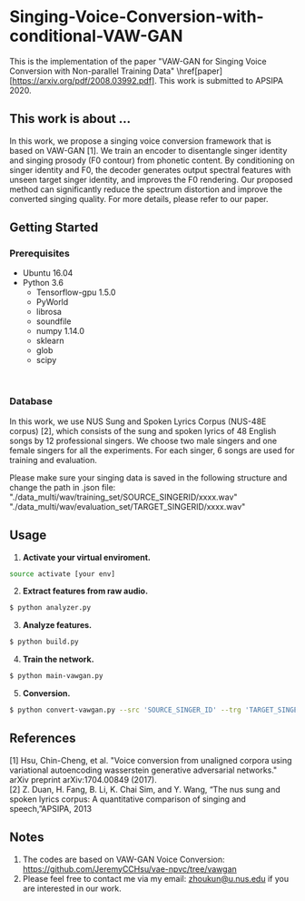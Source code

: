 # Singing-Voice-Conversion-with-conditional-VAW-GAN
This is the implementation of the paper "VAW-GAN for Singing Voice Conversion with Non-parallel Training Data" \href[paper][https://arxiv.org/pdf/2008.03992.pdf]. This work is submitted to APSIPA 2020.

## This work is about ...
In this work, we propose a singing voice conversion framework that is based on VAW-GAN [1]. We train an encoder to disentangle singer identity and singing prosody (F0 contour) from phonetic content. By conditioning on singer identity and F0, the decoder generates output spectral features with unseen target singer identity, and improves the F0 rendering. Our proposed method can significantly reduce the spectrum distortion and improve the converted singing quality. For more details, please refer to our paper.

## Getting Started


### Prerequisites

- Ubuntu 16.04  
- Python 3.6 
  - Tensorflow-gpu 1.5.0
  - PyWorld
  - librosa
  - soundfile
  - numpy 1.14.0
  - sklearn
  - glob
  - scipy
<br/>

### Database

In this work, we use  NUS  Sung  and  Spoken  Lyrics  Corpus (NUS-48E corpus) [2], which consists of the sung and spoken lyrics  of  48  English  songs  by  12  professional  singers.  We choose  two  male  singers  and  one  female  singers  for  all  the experiments.  For  each  singer,  6  songs  are  used  for  training and evaluation.<br/>

Please make sure your singing data is saved in the following structure and change the path in .json file:<br/>
"./data_multi/wav/training_set/SOURCE_SINGERID/xxxx.wav"<br/>
"./data_multi/wav/evaluation_set/TARGET_SINGERID/xxxx.wav"

## Usage
1. **Activate your virtual enviroment.**
```bash
source activate [your env]
```
2. **Extract features from raw audio.**
```Bash
$ python analyzer.py 
```
3. **Analyze features.**
```Bash
$ python build.py 
```
4. **Train the network.**
```Bash
$ python main-vawgan.py 
```
5. **Conversion.**
```Bash
$ python convert-vawgan.py --src 'SOURCE_SINGER_ID' --trg 'TARGET_SINGER_ID' --checkpoint './logdir/train/PLEASE_SPECIFY_YOUR_CHECKPOINT/model.ckpt-46860'
```
## References
[1] Hsu, Chin-Cheng, et al. "Voice conversion from unaligned corpora using variational autoencoding wasserstein generative adversarial networks." arXiv preprint arXiv:1704.00849 (2017). </br>
[2] Z. Duan, H. Fang, B. Li, K. Chai Sim, and Y. Wang, “The nus sung and spoken lyrics corpus: A quantitative comparison of singing and speech,”APSIPA, 2013

## Notes
1. The codes are based on VAW-GAN Voice Conversion: https://github.com/JeremyCCHsu/vae-npvc/tree/vawgan
2. Please feel free to contact me via my email: zhoukun@u.nus.edu if you are interested in our work.
